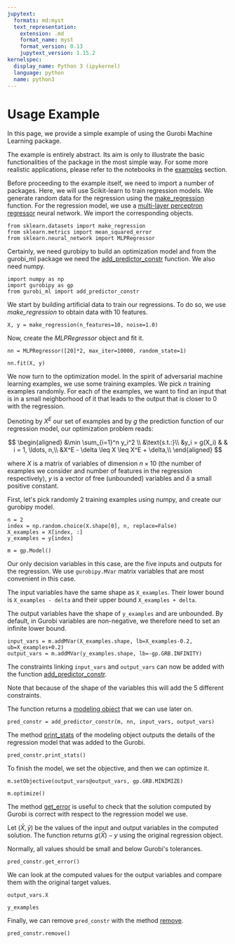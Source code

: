 ```yaml
---
jupytext:
  formats: md:myst
  text_representation:
    extension: .md
    format_name: myst
    format_version: 0.13
    jupytext_version: 1.15.2
kernelspec:
  display_name: Python 3 (ipykernel)
  language: python
  name: python3
---
```


Usage Example
=============

In this page, we provide a simple example of using the Gurobi Machine Learning package.

The example is entirely abstract. Its aim is only to illustrate the basic functionalities of the
package in the most simple way. For some more realistic applications, please refer to the notebooks
in the [examples](mlm-examples.rst) section.

Before proceeding to the example itself, we need to import a number of packages.
Here, we will use Scikit-learn to train regression models. We generate random
data for the regression using the
[make_regression](https://scikit-learn.org/stable/modules/generated/sklearn.datasets.make_regression.html)
function. For the regression model, we use a [multi-layer perceptron
regressor](https://scikit-learn.org/stable/modules/generated/sklearn.neural_network.MLPRegressor.html)
neural network. We import the corresponding objects.

```{code-cell}
from sklearn.datasets import make_regression
from sklearn.metrics import mean_squared_error
from sklearn.neural_network import MLPRegressor
```

Certainly, we need gurobipy to build an optimization model and from the
gurobi_ml package we need the
[add_predictor_constr](api/AbstractPredictorConstr.rst#gurobi_ml.add_predictor_constr)
function. We also need numpy.

```{code-cell}
import numpy as np
import gurobipy as gp
from gurobi_ml import add_predictor_constr
```

We start by building artificial data to train our regressions. To do so, we use _make_regression_ to obtain
data with 10 features.

```{code-cell}
X, y = make_regression(n_features=10, noise=1.0)
```

Now, create the _MLPRegressor_ object and fit it.

```{code-cell}
nn = MLPRegressor([20]*2, max_iter=10000, random_state=1)

nn.fit(X, y)
```

We now turn to the optimization model. In the spirit of adversarial machine
learning examples, we use some training examples. We pick $n$ training examples
randomly. For each of the examples, we want to find an input that is in a small
neighborhood of it that leads to the output that is closer to $0$ with the
regression.

Denoting by $X^E$ our set of examples and by $g$ the prediction function of our
regression model, our optimization problem reads:

$$
\begin{aligned}
&\min \sum_{i=1}^n y_i^2 \\
&\text{s.t.:}\\
&y_i = g(X_i) & & i = 1, \ldots, n,\\
&X^E - \delta \leq X \leq X^E + \delta,\\
\end{aligned}
$$

where $X$ is a matrix of variables of dimension $n \times 10$ (the number of
examples we consider and number of features in the regression respectively), $y$
is a vector of free (unbounded) variables and $\delta$ a small positive
constant.

First, let's pick randomly 2 training examples using numpy, and create our gurobipy model.

```{code-cell}
n = 2
index = np.random.choice(X.shape[0], n, replace=False)
X_examples = X[index, :]
y_examples = y[index]

m = gp.Model()
```

Our only decision variables in this case, are the five inputs and outputs for
the regression. We use `gurobipy.MVar` matrix variables that are most convenient
in this case.

The input variables have the same shape as `X_examples`. Their lower bound is
`X_examples - delta` and their upper bound `X_examples + delta`.

The output variables have the shape of `y_examples` and are unbounded. By
default, in Gurobi variables are non-negative, we therefore need to set an
infinite lower bound.

```{code-cell}
input_vars = m.addMVar(X_examples.shape, lb=X_examples-0.2, ub=X_examples+0.2)
output_vars = m.addMVar(y_examples.shape, lb=-gp.GRB.INFINITY)
```

The constraints linking `input_vars` and `output_vars` can now be added with the
function
[add_predictor_constr](api/AbstractPredictorConstr.rst#gurobi_ml.add_predictor_constr).

Note that because of the shape of the variables this will add the 5 different
constraints.

The function returns a [modeling
object](api/AbstractPredictorConstr.rst#gurobi_ml.modeling.base_predictor_constr.AbstractPredictorConstr)
that we can use later on.

```{code-cell}
pred_constr = add_predictor_constr(m, nn, input_vars, output_vars)
```

The method
[print_stats](api/AbstractPredictorConstr.rst#gurobi_ml.modeling.base_predictor_constr.AbstractPredictorConstr.print_stats)
of the modeling object outputs the details of the regression model that was
added to the Gurobi.

```{code-cell}
pred_constr.print_stats()
```

To finish the model, we set the objective, and then we can optimize it.

```{code-cell}
m.setObjective(output_vars@output_vars, gp.GRB.MINIMIZE)

m.optimize()
```

The method
[get_error](api/AbstractPredictorConstr.rst#gurobi_ml.modeling.base_predictor_constr.AbstractPredictorConstr.get_error)
is useful to check that the solution computed by Gurobi is correct with respect
to the regression model we use.

Let $(\bar X, \bar y)$ be the values of the input and output variables in the
computed solution. The function returns $g(\bar X) - y$ using the original
regression object.

Normally, all values should be small and below Gurobi's tolerances.

```{code-cell}
pred_constr.get_error()
```

We can look at the computed values for the output variables and compare them with the original target values.

```{code-cell}
output_vars.X
```

```{code-cell}
y_examples
```

Finally, we can remove `pred_constr` with the method [remove](api/AbstractPredictorConstr.rst#gurobi_ml.modeling.base_predictor_constr.AbstractPredictorConstr.remove).

```{code-cell}
pred_constr.remove()
```
